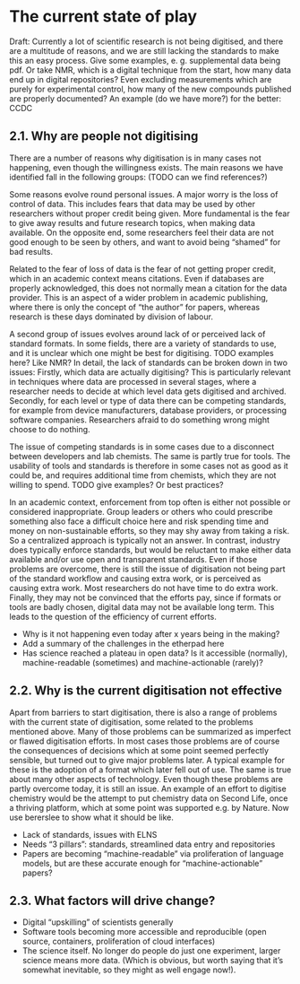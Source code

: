 # The current state of play

Draft: Currently a lot of scientific research is not being digitised, and there are a multitude of reasons, and we are still lacking the standards to make this an easy process. Give some examples, e. g. supplemental data being pdf. Or take NMR, which is a digital technique from the start, how many data end up in digital repositories? Even excluding measurements which are purely for experimental control, how many of the new compounds published are properly documented? An example (do we have more?) for the better: CCDC

## 2.1. Why are people not digitising

There are a number of reasons why digitisation is in many cases not happening, even though the willingness exists. The main reasons we have identified fall in the following groups: (TODO can we find references?)

Some reasons evolve round personal issues. A major worry is the loss of control of data. This includes fears that data may be used by other researchers without proper credit being given. More fundamental is the fear to give away results and future research topics, when making data available. On the opposite end, some researchers feel their data are not good enough to be seen by others, and want to avoid being “shamed” for bad results.

Related to the fear of loss of data is the fear of not getting proper credit, which in an academic context means citations. Even if databases are properly acknowledged, this does not normally mean a citation for the data provider. This is an aspect of a wider problem in academic publishing, where there is only the concept of “the author” for papers, whereas research is these days dominated by division of labour.

A second group of issues evolves around lack of or perceived lack of standard formats. In some fields, there are a variety of standards to use, and it is unclear which one might be best for digitising. TODO examples here? Like NMR? In detail, the lack of standards can be broken down in two issues: Firstly, which data are actually digitising? This is particularly relevant in techniques where data are processed in several stages, where a researcher needs to decide at which level data gets digitised and archived. Secondly, for each level or type of data there can be competing standards, for example from device manufacturers, database providers, or processing software companies. Researchers afraid to do something wrong might choose to do nothing. 

The issue of competing standards is in some cases due to a disconnect between developers and lab chemists. The same is partly true for tools. The usability of tools and standards is therefore in some cases not as good as it could be, and requires additional time from chemists, which they are not willing to spend. TODO give examples? Or best practices?

In an academic context, enforcement from top often is either not possible or considered inappropriate. Group leaders or others who could prescribe something also face a difficult choice here and risk spending time and money on non-sustainable efforts, so they may shy away from taking a risk.  So a centralized approach is typically not an answer. In contrast, industry does typically enforce standards, but would be reluctant to make either data available and/or use open and transparent standards.
Even if those problems are overcome, there is still the issue of digitisation not being part of the standard workflow and causing extra work, or is perceived as causing extra work. Most researchers do not have time to do extra work. Finally, they may not be convinced that the efforts pay, since if formats or tools are badly chosen, digital data may not be available long term. This leads to the question of the  efficiency of current efforts.

- Why is it not happening even today after x years being in the making?
- Add a summary of the challenges in the etherpad here
- Has science reached a plateau in open data? Is it accessible (normally), machine-readable (sometimes) and machine-actionable (rarely)? 


## 2.2. Why is the current digitisation not effective

Apart from barriers to start digitisation, there is also a range of problems with the current state of digitisation, some related to the problems mentioned above.
Many of those problems can be summarized as imperfect or flawed digitisation efforts. In most cases those problems are of course the consequences of decisions which at some point seemed perfectly sensible, but turned out to give major problems later. A typical example for these is the adoption of a format which later fell out of use. The same is true about many other aspects of technology. Even though these problems are partly overcome today, it is still an issue. An example of an effort to digitise chemistry would be the attempt to put chemistry data on Second Life, once a thriving platform, which at some point was supported e.g. by Nature.
Now use bererslee to show what it should be like.
- Lack of standards, issues with ELNS
- Needs “3 pillars”: standards, streamlined data entry and repositories
- Papers are becoming “machine-readable” via proliferation of language models, but are these accurate enough for “machine-actionable” papers?

## 2.3. What factors will drive change?

- Digital “upskilling” of scientists generally
- Software tools becoming more accessible and reproducible (open source, containers, proliferation of cloud interfaces)
-  The science itself. No longer do people do just one experiment, larger science means more data. (Which is obvious, but worth saying that it’s somewhat inevitable, so they might as well engage now!).
